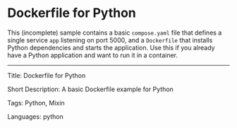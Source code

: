# Dockerfile for Python

This (incomplete) sample contains a basic `compose.yaml` file that defines a single service `app` listening on port 5000, and a `Dockerfile` that installs Python dependencies and starts the application. Use this if you already have a Python application and want to run it in a container.


---

Title: Dockerfile for Python

Short Description: A basic Dockerfile example for Python

Tags: Python, Mixin

Languages: python
